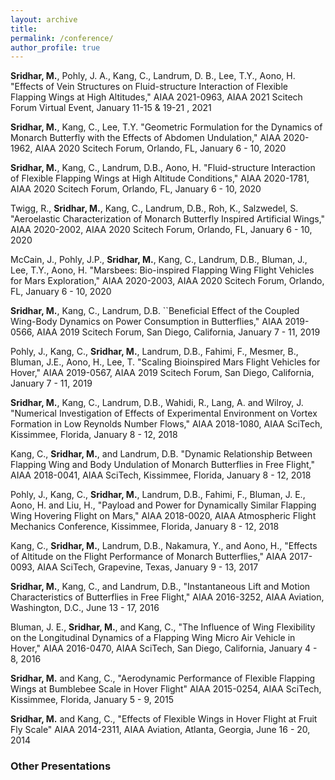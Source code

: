 ```yaml
---
layout: archive
title: 
permalink: /conference/
author_profile: true
---
```

**Sridhar, M.**, Pohly, J. A., Kang, C., Landrum, D. B., Lee, T.Y., Aono, H. "Effects of Vein Structures on Fluid-structure Interaction of Flexible Flapping Wings at High Altitudes," AIAA 2021-0963, AIAA 2021 Scitech Forum Virtual Event, January 11-15 & 19-21 , 2021

**Sridhar, M.**, Kang, C., Lee, T.Y. "Geometric Formulation for the Dynamics of Monarch Butterfly with the Effects of Abdomen Undulation," AIAA 2020-1962, AIAA 2020 Scitech Forum, Orlando, FL, January 6 - 10, 2020

**Sridhar, M.**, Kang, C., Landrum, D.B., Aono, H. "Fluid-structure Interaction of Flexible Flapping Wings at High Altitude Conditions," AIAA 2020-1781, AIAA 2020 Scitech Forum, Orlando, FL, January 6 - 10, 2020

Twigg, R., **Sridhar, M.**, Kang, C., Landrum, D.B., Roh, K., Salzwedel, S. "Aeroelastic Characterization of Monarch Butterfly Inspired Artificial Wings," AIAA 2020-2002, AIAA 2020 Scitech Forum, Orlando, FL, January 6 - 10, 2020

McCain, J., Pohly, J.P., **Sridhar, M.**, Kang, C., Landrum, D.B., Bluman, J., Lee, T.Y., Aono, H. "Marsbees: Bio-inspired Flapping Wing Flight Vehicles for Mars Exploration," AIAA 2020-2003, AIAA 2020 Scitech Forum, Orlando, FL, January 6 - 10, 2020

**Sridhar, M.**, Kang, C., Landrum, D.B. ``Beneficial Effect of the Coupled Wing-Body Dynamics on Power Consumption in Butterflies," AIAA 2019-0566, AIAA 2019 Scitech Forum, San Diego, California, January 7 - 11, 2019  

Pohly, J., Kang, C., **Sridhar, M.**, Landrum, D.B., Fahimi, F., Mesmer, B., Bluman, J.E., Aono, H., Lee, T. "Scaling Bioinspired Mars Flight Vehicles for Hover," AIAA 2019-0567, AIAA 2019 Scitech Forum, San Diego, California, January 7 - 11, 2019 

**Sridhar, M.**, Kang, C., Landrum, D.B., Wahidi, R., Lang, A. and Wilroy, J. "Numerical Investigation of Effects of Experimental Environment on Vortex Formation in Low Reynolds Number Flows," AIAA 2018-1080, AIAA SciTech, Kissimmee, Florida, January 8 - 12, 2018

Kang, C., **Sridhar, M.**, and Landrum, D.B. "Dynamic Relationship Between Flapping Wing and Body Undulation of Monarch Butterflies in Free Flight," AIAA 2018-0041, AIAA SciTech, Kissimmee, Florida, January 8 - 12, 2018
 
Pohly, J., Kang, C., **Sridhar, M.**, Landrum, D.B., Fahimi, F., Bluman, J. E., Aono, H. and Liu, H., 
  "Payload and Power for Dynamically Similar Flapping Wing Hovering Flight on Mars," AIAA 2018-0020, AIAA Atmospheric Flight Mechanics Conference, Kissimmee, Florida, January 8 - 12, 2018 

Kang, C., **Sridhar, M.**, Landrum, D.B., Nakamura, Y., and Aono, H., "Effects of Altitude on the Flight Performance of Monarch Butterflies," AIAA 2017-0093, AIAA SciTech, Grapevine, Texas, January 9 - 13, 2017
 
**Sridhar, M.**, Kang, C., and Landrum, D.B., "Instantaneous Lift and Motion Characteristics of Butterflies in Free Flight," AIAA 2016-3252, AIAA Aviation, Washington, D.C., June 13 - 17, 2016

Bluman, J. E., **Sridhar, M.**, and Kang, C., "The Influence of Wing Flexibility on the Longitudinal Dynamics of a Flapping Wing Micro Air Vehicle in Hover," AIAA 2016-0470, AIAA SciTech, San Diego, California, January 4 - 8, 2016
 
**Sridhar, M.** and Kang, C., "Aerodynamic Performance of Flexible Flapping Wings at Bumblebee Scale in Hover Flight" AIAA 2015-0254, AIAA SciTech, Kissimmee, Florida, January 5 - 9, 2015
 
**Sridhar, M.** and Kang, C., "Effects of Flexible Wings in Hover Flight at Fruit Fly Scale" AIAA 2014-2311, AIAA Aviation, Atlanta, Georgia, June 16 - 20, 2014


### Other Presentations
